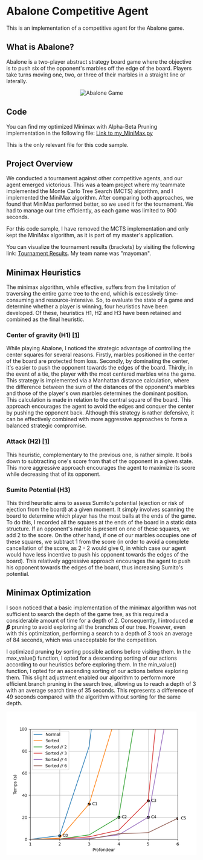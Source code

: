 # Abalone Competitive Agent

This is an implementation of a competitive agent for the Abalone game.

## What is Abalone?

Abalone is a two-player abstract strategy board game where the objective is to push six of the opponent's marbles off the edge of the board. Players take turns moving one, two, or three of their marbles in a straight line or laterally.

<div align="center">
  <img src="https://encrypted-tbn0.gstatic.com/images?q=tbn:ANd9GcSF00I4acHY56YUJJOg8fN-d_meUwbK0CEmJQ&s" alt="Abalone Game">
</div>

## Code

You can find my optimized Minimax with Alpha-Beta Pruning implementation in the following file:
[Link to my_MiniMax.py](Abalone/my_MiniMax.py)

This is the only relevant file for this code sample.

## Project Overview

We conducted a tournament against other competitive agents, and our agent emerged victorious. This was a team project where my teammate implemented the Monte Carlo Tree Search (MCTS) algorithm, and I implemented the MiniMax algorithm. After comparing both approaches, we found that MiniMax performed better, so we used it for the tournament. We had to manage our time efficiently, as each game was limited to 900 seconds.

For this code sample, I have removed the MCTS implementation and only kept the MiniMax algorithm, as it is part of my master's application.

You can visualize the tournament results (brackets) by visiting the following link: [Tournament Results](https://challonge.com/fr/ykol0oke). My team name was "mayoman".

## Minimax Heuristics

The minimax algorithm, while effective, suffers from the limitation of traversing the entire game tree to the end, which is excessively time-consuming and resource-intensive. So, to evaluate the state of a game and determine whether a player is winning, four heuristics have been developed. Of these, heuristics H1, H2 and H3 have been retained and combined as the final heuristic.

### Center of gravity (H1) [[1](https://courses.cs.washington.edu/courses/cse573/04au/Project/mini1/JET/report_abalone.pdf)]

While playing Abalone, I noticed the strategic advantage of controlling the center squares for several reasons. Firstly, marbles positioned in the center of the board are protected from loss. Secondly, by dominating the center, it's easier to push the opponent towards the edges of the board. Thirdly, in the event of a tie, the player with the most centered marbles wins the game. This strategy is implemented via a Manhattan distance calculation, where the difference between the sum of the distances of the opponent's marbles and those of the player's own marbles determines the dominant position. This calculation is made in relation to the central square of the board. This approach encourages the agent to avoid the edges and conquer the center by pushing the opponent back. Although this strategy is rather defensive, it can be effectively combined with more aggressive approaches to form a balanced strategic compromise.

### Attack (H2) [[1](https://courses.cs.washington.edu/courses/cse573/04au/Project/mini1/JET/report_abalone.pdf)]
This heuristic, complementary to the previous one, is rather simple. It boils down to subtracting one's score from that of the opponent in a given state. This more aggressive approach encourages the agent to maximize its score while decreasing that of its opponent.

### Sumito Potential (H3)

This third heuristic aims to assess Sumito's potential (ejection or risk of ejection from the board) at a given moment. It simply involves scanning the board to determine which player has the most balls at the ends of the game. To do this, I recorded all the squares at the ends of the board in a static data structure. If an opponent's marble is present on one of these squares, we add 2 to the score. On the other hand, if one of our marbles occupies one of these squares, we subtract 1 from the score (in order to avoid a complete cancellation of the score, as 2 - 2 would give 0, in which case our agent would have less incentive to push his opponent towards the edges of the board). This relatively aggressive approach encourages the agent to push his opponent towards the edges of the board, thus increasing Sumito's potential.

## Minimax Optimization

I soon noticed that a basic implementation of the minimax algorithm was not sufficient to search the depth of the game tree, as this required a considerable amount of time for a depth of 2. Consequently, I introduced 𝞪 𝞫 pruning to avoid exploring all the branches of our tree. However, even with this optimization, performing a search to a depth of 3 took an average of 84 seconds, which was unacceptable for the competition.

I optimized pruning by sorting possible actions before visiting them. In the max_value() function, I opted for a descending sorting of our actions according to our heuristics before exploring them. In the min_value() function, I opted for an ascending sorting of our actions before exploring them. This slight adjustment enabled our algorithm to perform more efficient branch pruning in the search tree, allowing us to reach a depth of 3 with an average search time of 35 seconds. This represents a difference of 49 seconds compared with the algorithm without sorting for the same depth.

<div align="center">
  <img src="Abalone/plots/minimax_time_plot.png" alt="Search time depending by depth depending on sorted actions">
</div>